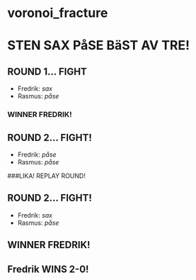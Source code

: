 # voronoi_fracture
# STEN SAX PåSE BäST AV TRE!

## ROUND 1... FIGHT
- Fredrik: *sax*
- Rasmus: *påse*

### WINNER FREDRIK!
## ROUND 2... FIGHT!
- Fredrik: *påse*
- Rasmus: *påse*

###LIKA! REPLAY ROUND!
## ROUND 2... FIGHT!
- Fredrik: *sax*
- Rasmus: *påse*

## WINNER FREDRIK!

## Fredrik WINS 2-0!